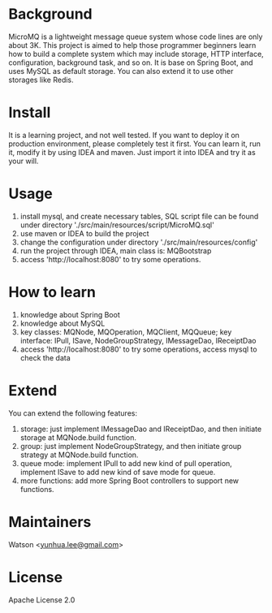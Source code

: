 # Background
MicroMQ is a lightweight message queue system whose code lines are only about 3K. This project is aimed to help those programmer beginners learn how to build a complete system which may include storage, HTTP interface, configuration, background task, and so on.
It is base on Spring Boot, and uses MySQL as default storage. You can also extend it to use other storages like Redis.

# Install
It is a learning project, and not well tested. If you want to deploy it on production environment, please completely test it first. You can learn it, run it, modify it by using IDEA and maven. Just import it into IDEA and try it as your will.

# Usage
1. install mysql, and create necessary tables, SQL script file can be found under directory './src/main/resources/script/MicroMQ.sql'
2. use maven or IDEA to build the project
3. change the configuration under directory './src/main/resources/config'
4. run the project through IDEA, main class is: MQBootstrap
5. access 'http://localhost:8080' to try some operations.

# How to learn
1. knowledge about Spring Boot 
2. knowledge about MySQL
3. key classes: MQNode, MQOperation, MQClient, MQQueue; key interface: IPull, ISave, NodeGroupStrategy, IMessageDao, IReceiptDao
4. access 'http://localhost:8080' to try some operations, access mysql to check the data

# Extend
You can extend the following features:
1. storage: just implement IMessageDao and IReceiptDao, and then initiate storage at MQNode.build function.
2. group: just implement NodeGroupStrategy, and then initiate group strategy at MQNode.build function.
3. queue mode: implement IPull to add new kind of pull operation, implement ISave to add new kind of save mode for queue.
4. more functions: add more Spring Boot controllers to support new functions.

# Maintainers
Watson &lt;yunhua.lee@gmail.com&gt;

# License
Apache License 2.0
